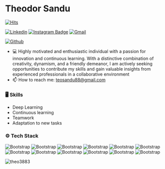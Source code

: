 # Theodor Sandu

[![Hits](https://hits.seeyoufarm.com/api/count/incr/badge.svg?url=https%3A%2F%2Fgithub.com%2FTheo3883%2FTheo3883&count_bg=%2379C83D&title_bg=%23555555&icon=&icon_color=%23E7E7E7&title=Profile+Views&edge_flat=false)](https://hits.seeyoufarm.com)

[![Linkedin](https://img.shields.io/badge/-LinkedIn-blue?style=flat&logo=Linkedin&logoColor=white)](https://www.linkedin.com/in/theo8338/)
[![Instagram Badge](https://img.shields.io/badge/-Instagram-purple?logo=instagram&logoColor=white&link=https://instagram.com/83.theo/)](https://www.instagram.com/83.theo)
[![Gmail](https://img.shields.io/badge/-Gmail-c14438?style=flat&logo=Gmail&logoColor=white)](mailto:teosandu88@gmail.com)

[![Github](https://img.shields.io/github/followers/Theo3883?label=Follow&style=social)](https://github.com/Theo3883)

- 💻  Highly motivated and enthusiastic individual with a passion for innovation and continuous learning. With a distinctive combination of creativity, dynamism, and a friendly demeanor, I am actively seeking opportunities to contribute my skills and gain valuable insights from experienced professionals in a collaborative environment
- 📫 How to reach me: teosandu88@gmail.com


### 🖥 Skills

- Deep Learning
- Continuous learning
- Teamwork
- Adaptation to new tasks
### ⚙️ Tech Stack

![Bootstrap](https://img.shields.io/badge/-Python-05122A?style=flat-square&logo=Python&color=000000) ![Bootstrap](https://img.shields.io/badge/-PyTorch-05122A?style=flat-square&logo=PyTorch&color=000000) ![Bootstrap](https://img.shields.io/badge/-PostgreSQL-05122A?style=flat-square&logo=PostgreSQL&color=000000) ![Bootstrap](https://img.shields.io/badge/-Pandas-05122A?style=flat-square&logo=Pandas&color=000000) ![Bootstrap](https://img.shields.io/badge/-Numpy-05122A?style=flat-square&logo=Numpy&color=000000) ![Bootstrap](https://img.shields.io/badge/-Django-05122A?style=flat-square&logo=Django&color=000000) ![Bootstrap](https://img.shields.io/badge/-C%2B%2B-05122A?style=flat-square&logo=C++&color=000000) ![Bootstrap](https://img.shields.io/badge/-C-05122A?style=flat-square&logo=C&color=000000) ![Bootstrap](https://img.shields.io/badge/-OOP-05122A?style=flat-square&logo=OOP&color=000000) ![Bootstrap](https://img.shields.io/badge/-React-05122A?style=flat-square&logo=React&color=000000) ![Bootstrap](https://img.shields.io/badge/-HTML-05122A?style=flat-square&logo=HTML&color=000000) ![Bootstrap](https://img.shields.io/badge/-CSS-05122A?style=flat-square&logo=CSS&color=000000)

<p><img align="left" src="https://github-readme-stats.vercel.app/api/top-langs?username=theo3883&show_icons=true&locale=en&layout=compact" alt="theo3883" /></p>
